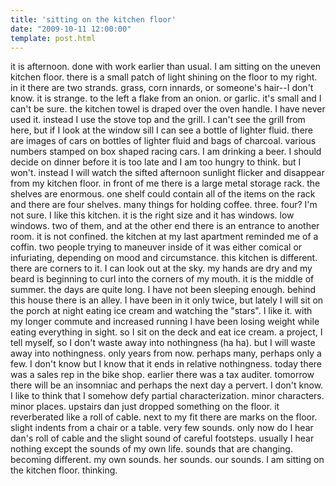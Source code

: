 ```yaml
---
title: 'sitting on the kitchen floor'
date: "2009-10-11 12:00:00"
template: post.html
---
```


it is afternoon. done with work earlier than usual. I am sitting on the uneven kitchen floor. there is a small patch of light shining on the floor to my right. in it there are two strands. grass, corn innards, or someone's hair--I don't know. it is strange. to the left a flake from an onion. or garlic. it's small and I can't be sure. the kitchen towel is draped over the oven handle. I have never used it. instead I use the stove top and the grill. I can't see the grill from here, but if I look at the window sill I can see a bottle of lighter fluid. there are images of cars on bottles of lighter fluid and bags of charcoal. various numbers stamped on box shaped racing cars. I am drinking a beer. I should decide on dinner before it is too late and I am too hungry to think. but I won't. instead I will watch the sifted afternoon sunlight flicker and disappear from my kitchen floor. in front of me there is a large metal storage rack. the shelves are enormous. one shelf could contain all of the items on the rack and there are four shelves. many things for holding coffee. three. four? I'm not sure. I like this kitchen. it is the right size and it has windows. low windows. two of them, and at the other end there is an entrance to another room. it is not confined. the kitchen at my last apartment reminded me of a coffin. two people trying to maneuver inside of it was either comical or infuriating, depending on mood and circumstance. this kitchen is different. there are corners to it. I can look out at the sky. my hands are dry and my beard is beginning to curl into the corners of my mouth. it is the middle of summer. the days are quite long. I have not been sleeping enough. behind this house there is an alley. I have been in it only twice, but lately I will sit on the porch at night eating ice cream and watching the "stars". I like it. with my longer commute and increased running I have been losing weight while eating everything in sight. so I sit on the deck and eat ice cream. a project, I tell myself, so I don't waste away into nothingness (ha ha). but I will waste away into nothingness. only years from now. perhaps many, perhaps only a few. I don't know but I know that it ends in relative nothingness. today there was a sales rep in the bike shop. earlier there was a tax auditer. tomorrow there will be an insomniac and perhaps the next day a pervert. I don't know. I like to think that I somehow defy partial characterization. minor characters. minor places. upstairs dan just dropped something on the floor. it reverberated like a roll of cable. next to my fit there are marks on the floor. slight indents from a chair or a table. very few sounds. only now do I hear dan's roll of cable and the slight sound of careful footsteps. usually I hear nothing except the sounds of my own life. sounds that are changing. becoming different. my own sounds. her sounds. our sounds. I am sitting on the kitchen floor. thinking.